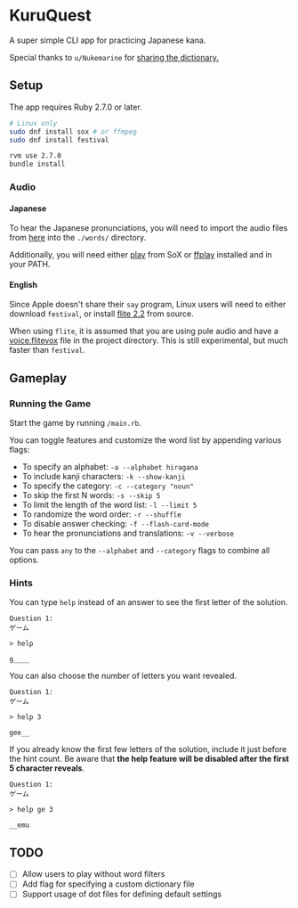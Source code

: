 # KuruQuest
A super simple CLI app for practicing Japanese kana.

Special thanks to `u/Nukemarine` for [sharing the dictionary.][dictionary_thread]

## Setup
The app requires Ruby 2.7.0 or later.

```bash
# Linux only
sudo dnf install sox # or ffmpeg 
sudo dnf install festival 

rvm use 2.7.0
bundle install
```

### Audio
#### Japanese
To hear the Japanese pronunciations, you will need to import the audio files from [here][word_audio_download] into the `./words/` directory.

Additionally, you will need either [play][sox_docs] from SoX or [ffplay][ffplay_docs] installed and in your PATH. 

#### English
Since Apple doesn't share their `say` program, Linux users will need to either download `festival`, or install [flite 2.2][flite_repo] from source. 

When using `flite`, it is assumed that you are using pule audio and have a [voice.flitevox][flite_voice_download] file in the project directory. This is still experimental, but much faster than `festival`.  

## Gameplay
### Running the Game
Start the game by running `/main.rb`.

You can toggle features and customize the word list by appending various flags:
* To specify an alphabet: `-a --alphabet hiragana`
* To include kanji characters: `-k --show-kanji`
* To specify the category: `-c --category "noun"`
* To skip the first N words: `-s --skip 5`
* To limit the length of the word list: `-l --limit 5`
* To randomize the word order: `-r --shuffle`
* To disable answer checking: `-f --flash-card-mode`
* To hear the pronunciations and translations: `-v --verbose`

You can pass `any` to the `--alphabet` and `--category` flags to combine all options.

### Hints
You can type `help` instead of an answer to see the first letter of the solution.
```
Question 1:
ゲーム

> help

g____
```

You can also choose the number of letters you want revealed.

```
Question 1:
ゲーム

> help 3

gee__ 
``` 

If you already know the first few letters of the solution, include it just before the hint count.
Be aware that **the help feature will be disabled after the first 5 character reveals**. 

```
Question 1:
ゲーム

> help ge 3

__emu 
``` 

## TODO
- [ ] Allow users to play without word filters
- [ ] Add flag for specifying a custom dictionary file
- [ ] Support usage of dot files for defining default settings

[dictionary_thread]: https://www.reddit.com/r/LearnJapanese/comments/s2iop/heres_a_spreadsheet_of_the_6000_most_common
[word_audio_download]: http://www.mediafire.com/file/oyddnozmbd2/kore-sound-vocab-munged.zip/file
[sox_docs]: http://sox.sourceforge.net/sox.html
[ffplay_docs]: https://ffmpeg.org/ffplay.html
[flite_repo]: https://github.com/festvox/flite
[flite_voice_download]: http://festvox.org/flite/packed/flite-2.1/voices/cmu_us_rms.flitevox
